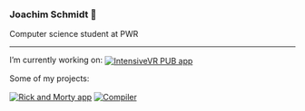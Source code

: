 ### Joachim Schmidt 👋

Computer science student at PWR

---

I’m currently working on: [<img align=center alt="IntensiveVR PUB app" src="https://github-readme-stats.vercel.app/api/pin/?username=intensivevr-pub&repo=intensivevr-pub-app&theme=dark&hide_border=true"/>](https://github.com/intensivevr-pub/intensivevr-pub-app)

Some of my projects:

 [<img align=center alt="Rick and Morty app" src="https://github-readme-stats.vercel.app/api/pin/?username=joachimschmidt&repo=/rick_and_morty_app&theme=dark&hide_border=true"/>](https://github.com/joachimschmidt/rick_and_morty_app)
 [<img align=center alt="Compiler" src="https://github-readme-stats.vercel.app/api/pin/?username=joachimschmidt&repo=/compiler&theme=dark&hide_border=true"/>](https://github.com/joachimschmidt/compiler)



<!--
**joachimschmidt/joachimschmidt** is a ✨ _special_ ✨ repository because its `README.md` (this file) appears on your GitHub profile.

Here are some ideas to get you started:

- 🔭 I’m currently working on ...
- 🌱 I’m currently learning ...
- 👯 I’m looking to collaborate on ...
- 🤔 I’m looking for help with ...
- 💬 Ask me about ...
- 📫 How to reach me: ...
- 😄 Pronouns: ...
- ⚡ Fun fact: ...
-->
